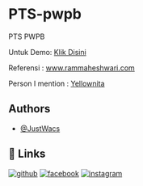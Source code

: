 # PTS-pwpb
PTS PWPB

Untuk Demo: <a href="https://justwacs.github.io/PTS-pwpb" target="_blank">Klik Disini</a>

Referensi : www.rammaheshwari.com

Person I mention : <a href="https://github.com/yellownita" target="_blank">Yellownita</a>


## Authors

- [@JustWacs](https://www.github.com/JustWacs)


## 🔗 Links
[![github](https://img.shields.io/badge/github-000?style=for-the-badge&logo=github&logoColor=white)](https://github.com/JustWacs)
[![facebook](https://img.shields.io/badge/facebook-0A66C2?style=for-the-badge&logo=facebook&logoColor=white)](https://web.facebook.com/profile.php?id=100022443613871)
[![instagram](https://img.shields.io/badge/instagram-1DA1F2?style=for-the-badge&logo=instagram&logoColor=white)](https://www.instagram.com/carlittosz_)
